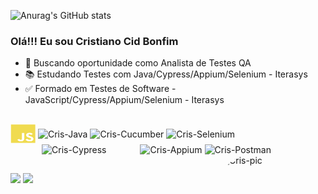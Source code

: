 ![Anurag's GitHub stats](https://github-readme-stats.vercel.app/api?username=cristianocid&show_icons=true&theme=transparent)

### Olá!!! Eu sou Cristiano Cid Bonfim

- 🔎 Buscando oportunidade como Analista de Testes QA
- 📚 Estudando Testes com Java/Cypress/Appium/Selenium - Iterasys
- ✅ Formado em Testes de Software - JavaScript/Cypress/Appium/Selenium - Iterasys

<div style="display: inline_block"><br>
  <img align="center" alt="Cris-Js" height="30" width="40" src="https://raw.githubusercontent.com/devicons/devicon/master/icons/javascript/javascript-plain.svg">
  <img align="center" alt="Cris-Java" height="30" width="40" src="https://cdn.jsdelivr.net/gh/devicons/devicon/icons/java/java-original.svg">
  <img align="center" alt="Cris-Cucumber" height="30" width="40" src="https://cdn.jsdelivr.net/gh/devicons/devicon/icons/cucumber/cucumber-plain.svg">
  <img align="center" alt="Cris-Selenium" height="30" width="40" src="https://cdn.jsdelivr.net/gh/devicons/devicon/icons/selenium/selenium-original.svg">
  <img align="center" alt="Cris-Cypress" style="vertical-align:middle;margin:0px 50px" height="28" width="30" src="https://photos.angel.co/startups/i/990472-43c41394544e7735e11b2221809f2497-medium_jpg.jpg?buster=1626384156">
  <img align="center" alt="Cris-Appium" marginleft="5" height="30" width="30" src="https://th.bing.com/th/id/OIP.irnDDI0VgqKjkrTVrMTe4QAAAA?pid=ImgDet&rs=1">
  <img align="center" alt="Cris-Postman" height="30" width="35" src="https://th.bing.com/th/id/R.7f5fadc660d859decbc057fa5e1bb649?rik=%2bDkqq33MIE9ufQ&riu=http%3a%2f%2fgetdrawings.com%2ffree-icon%2fpostman-icon-69.png&ehk=KR1eaQxec8wYYzqPILHBl24EnrP1jWa5gUJ3oI9cDCg%3d&risl=&pid=ImgRaw&r=0">
  <img align="right" alt="Cris-pic" height="250" width="170" style="border-radius:50px;" src="https://i.pinimg.com/originals/f2/a8/61/f2a861173676a69c3620602f47a6af50.jpg">
</div>

  ##
 
<div> 
  <a href="https://www.linkedin.com/in/cristiano-cid-bonfim" target="_blank"><img src="https://img.shields.io/badge/-LinkedIn-%230077B5?style=for-the-badge&logo=linkedin&logoColor=white" target="_blank"></a> 
  <a href = "mailto:cristianobonfim@souunisuam.com.br"><img src="https://img.shields.io/badge/-Gmail-%23333?style=for-the-badge&logo=gmail&logoColor=white" target="_blank"></a>
</div>
